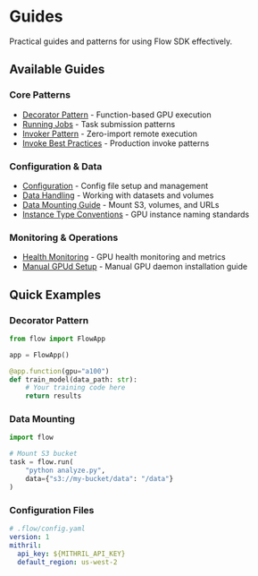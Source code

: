# Guides

Practical guides and patterns for using Flow SDK effectively.

## Available Guides

### Core Patterns
- [Decorator Pattern](decorator-pattern.md) - Function-based GPU execution
- [Running Jobs](running-jobs.md) - Task submission patterns
- [Invoker Pattern](INVOKER_PATTERN.md) - Zero-import remote execution
- [Invoke Best Practices](INVOKE_BEST_PRACTICES.md) - Production invoke patterns

### Configuration & Data
- [Configuration](configuration.md) - Config file setup and management
- [Data Handling](data-handling.md) - Working with datasets and volumes
- [Data Mounting Guide](data-mounting-guide.md) - Mount S3, volumes, and URLs
- [Instance Type Conventions](instance-type-conventions.md) - GPU instance naming standards

### Monitoring & Operations
- [Health Monitoring](health-monitoring.md) - GPU health monitoring and metrics
- [Manual GPUd Setup](manual-gpud-setup.md) - Manual GPU daemon installation guide



## Quick Examples

### Decorator Pattern
```python
from flow import FlowApp

app = FlowApp()

@app.function(gpu="a100")
def train_model(data_path: str):
    # Your training code here
    return results
```

### Data Mounting
```python
import flow

# Mount S3 bucket
task = flow.run(
    "python analyze.py",
    data={"s3://my-bucket/data": "/data"}
)
```

### Configuration Files
```yaml
# .flow/config.yaml
version: 1
mithril:
  api_key: ${MITHRIL_API_KEY}
  default_region: us-west-2
```
